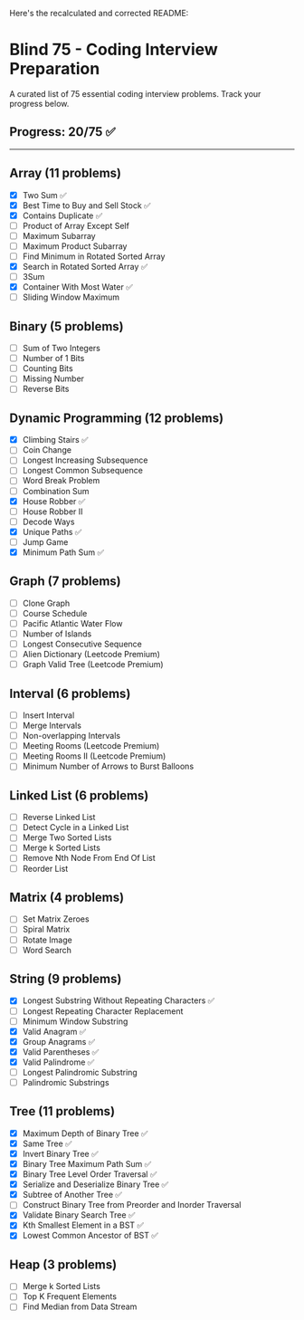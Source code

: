 Here's the recalculated and corrected README:

# Blind 75 - Coding Interview Preparation

A curated list of 75 essential coding interview problems. Track your progress below.

## Progress: 20/75 ✅

---

## Array (11 problems)
- [x] Two Sum ✅
- [x] Best Time to Buy and Sell Stock ✅  
- [x] Contains Duplicate ✅
- [ ] Product of Array Except Self
- [ ] Maximum Subarray
- [ ] Maximum Product Subarray
- [ ] Find Minimum in Rotated Sorted Array
- [x] Search in Rotated Sorted Array ✅
- [ ] 3Sum
- [x] Container With Most Water ✅
- [ ] Sliding Window Maximum

## Binary (5 problems)
- [ ] Sum of Two Integers
- [ ] Number of 1 Bits
- [ ] Counting Bits
- [ ] Missing Number
- [ ] Reverse Bits

## Dynamic Programming (12 problems)
- [x] Climbing Stairs ✅
- [ ] Coin Change
- [ ] Longest Increasing Subsequence
- [ ] Longest Common Subsequence
- [ ] Word Break Problem
- [ ] Combination Sum
- [x] House Robber ✅
- [ ] House Robber II
- [ ] Decode Ways
- [x] Unique Paths ✅
- [ ] Jump Game
- [x] Minimum Path Sum ✅

## Graph (7 problems)
- [ ] Clone Graph
- [ ] Course Schedule
- [ ] Pacific Atlantic Water Flow
- [ ] Number of Islands
- [ ] Longest Consecutive Sequence
- [ ] Alien Dictionary (Leetcode Premium)
- [ ] Graph Valid Tree (Leetcode Premium)

## Interval (6 problems)
- [ ] Insert Interval
- [ ] Merge Intervals
- [ ] Non-overlapping Intervals
- [ ] Meeting Rooms (Leetcode Premium)
- [ ] Meeting Rooms II (Leetcode Premium)
- [ ] Minimum Number of Arrows to Burst Balloons

## Linked List (6 problems)
- [ ] Reverse Linked List
- [ ] Detect Cycle in a Linked List
- [ ] Merge Two Sorted Lists
- [ ] Merge k Sorted Lists
- [ ] Remove Nth Node From End Of List
- [ ] Reorder List

## Matrix (4 problems)
- [ ] Set Matrix Zeroes
- [ ] Spiral Matrix
- [ ] Rotate Image
- [ ] Word Search

## String (9 problems)
- [x] Longest Substring Without Repeating Characters ✅
- [ ] Longest Repeating Character Replacement
- [ ] Minimum Window Substring
- [x] Valid Anagram ✅
- [x] Group Anagrams ✅
- [x] Valid Parentheses ✅
- [x] Valid Palindrome ✅
- [ ] Longest Palindromic Substring
- [ ] Palindromic Substrings

## Tree (11 problems)
- [x] Maximum Depth of Binary Tree ✅
- [x] Same Tree ✅
- [x] Invert Binary Tree ✅
- [x] Binary Tree Maximum Path Sum ✅
- [x] Binary Tree Level Order Traversal ✅
- [x] Serialize and Deserialize Binary Tree ✅
- [x] Subtree of Another Tree ✅
- [ ] Construct Binary Tree from Preorder and Inorder Traversal
- [x] Validate Binary Search Tree ✅
- [x] Kth Smallest Element in a BST ✅
- [x] Lowest Common Ancestor of BST ✅

## Heap (3 problems)
- [ ] Merge k Sorted Lists
- [ ] Top K Frequent Elements
- [ ] Find Median from Data Stream

